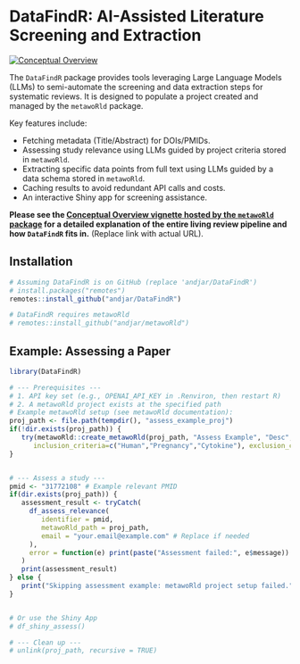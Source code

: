 # DataFindR: AI-Assisted Literature Screening and Extraction

<!-- badges: start -->
[![Conceptual Overview](https://img.shields.io/badge/Overview-Conceptual%20Pipeline%20(metawoRld)-blue)](https://yourusername.github.io/metawoRld/articles/conceptual_overview.html) <!-- Link to metawoRld's vignette -->
<!-- badges: end -->

The `DataFindR` package provides tools leveraging Large Language Models (LLMs) to semi-automate the screening and data extraction steps for systematic reviews. It is designed to populate a project created and managed by the `metawoRld` package.

Key features include:
*   Fetching metadata (Title/Abstract) for DOIs/PMIDs.
*   Assessing study relevance using LLMs guided by project criteria stored in `metawoRld`.
*   Extracting specific data points from full text using LLMs guided by a data schema stored in `metawoRld`.
*   Caching results to avoid redundant API calls and costs.
*   An interactive Shiny app for screening assistance.

**Please see the [Conceptual Overview vignette hosted by the `metawoRld` package](https://andjar.github.io/metawoRld/articles/conceptual_overview.html) for a detailed explanation of the entire living review pipeline and how `DataFindR` fits in.** (Replace link with actual URL).

## Installation

```r
# Assuming DataFindR is on GitHub (replace 'andjar/DataFindR')
# install.packages("remotes")
remotes::install_github("andjar/DataFindR")

# DataFindR requires metawoRld
# remotes::install_github("andjar/metawoRld")
```

## Example: Assessing a Paper

```r
library(DataFindR)

# --- Prerequisites ---
# 1. API key set (e.g., OPENAI_API_KEY in .Renviron, then restart R)
# 2. A metawoRld project exists at the specified path
# Example metawoRld setup (see metawoRld documentation):
proj_path <- file.path(tempdir(), "assess_example_proj")
if(!dir.exists(proj_path)) {
   try(metawoRld::create_metawoRld(proj_path, "Assess Example", "Desc",
      inclusion_criteria=c("Human","Pregnancy","Cytokine"), exclusion_criteria=c("Animal","Review")))
}


# --- Assess a study ---
pmid <- "31772108" # Example relevant PMID
if(dir.exists(proj_path)) {
   assessment_result <- tryCatch(
     df_assess_relevance(
        identifier = pmid,
        metawoRld_path = proj_path,
        email = "your.email@example.com" # Replace if needed
     ),
     error = function(e) print(paste("Assessment failed:", e$message))
   )
   print(assessment_result)
} else {
   print("Skipping assessment example: metawoRld project setup failed.")
}


# Or use the Shiny App
# df_shiny_assess()

# --- Clean up ---
# unlink(proj_path, recursive = TRUE)
```
